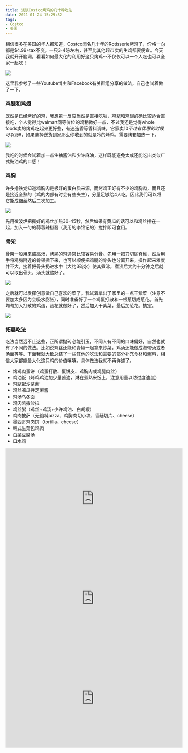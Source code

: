 ```yaml
---
title: 浅谈Costco烤鸡的几十种吃法
date: 2021-01-24 15:29:32
tags:
- Costco
- 美国
---
```


相信很多在美国的华人都知道，Costco闻名几十年的Rotisserie烤鸡了，价格一向都是$4.99+tax不变。一只3-4磅左右，甚至比其他超市卖的生鸡都要便宜。今天我就开开脑洞，看看如何最大化的利用好这只烤鸡～不仅仅可以一个人吃也可以全家一起吃！

![](https://raw.githubusercontent.com/gjj930923/photorepo/master/github_blog/images/20210124162340.jpg)

这里我参考了一些Youtube博主和Facebook有关群组分享的做法，自己也试着做了一下。

### 鸡腿和鸡翅

既然是已经烤好的鸡，我想第一反应当然是直接吃啦，鸡腿和鸡翅的确比较适合直接吃，个人觉得比walmart同等价位的鸡稍微好一点，不过我还是觉得whole foods卖的烤鸡吃起来更好些，有迷迭香等香料调味。它家卖$10不过有优惠的时候可以到$6，如果选择送货到家那么你收到的就是冷的烤鸡，需要烤箱加热一下。

![](https://raw.githubusercontent.com/gjj930923/photorepo/master/github_blog/images/20210124172046.jpg)

我吃的时候会试着加一点生抽酱油和少许麻油，这样既能避免太咸还能吃出类似广式豉油鸡的口感！

### 鸡胸

许多撸铁党知道鸡胸肉是极好的蛋白质来源，而烤鸡正好有不少的鸡胸肉，而且还是接近全熟的（鸡的内部有时会有些夹生），分量足够给4人吃，因此我们可以将它撕成细丝然后二次加工。

![](https://raw.githubusercontent.com/gjj930923/photorepo/master/github_blog/images/20210124163308.jpg)

先用微波炉把撕好的鸡丝加热30-45秒，然后如果有黄瓜的话可以和鸡丝拌在一起，加入一勺的蒜蓉辣椒酱（我用的李锦记的）搅拌即可食用。

### 骨架

骨架一般用来熬高汤，烤熟的鸡通常比较容易分骨。先用一把刀切除脊椎，然后用手将鸡胸附近的骨架撕下来，也可以顺便把鸡腿的骨头也分离开来，操作起来难度并不大。接着把骨头扔进水中（大约3碗水）使其煮沸，煮沸后大约十分钟之后就可以取出骨头，汤头就熬好了。

![](https://raw.githubusercontent.com/gjj930923/photorepo/master/github_blog/images/20210124165704.jpg)

之后就可以发挥创意做自己喜欢的菜了。我试着拿出了家里的一点干紫菜（注意不要加太多因为会吸水膨胀），同时准备好了一个鸡蛋打散和一根葱切成葱花。首先均匀加入打散的鸡蛋，蛋花就做好了，然后加入干紫菜，最后加葱花。搞定。

![](https://raw.githubusercontent.com/gjj930923/photorepo/master/github_blog/images/20210124170110.jpg)

### 拓展吃法

吃法当然远不止这些，正所谓抛砖必能引玉，不同人有不同的口味偏好，自然也就有了不同的做法。比如说鸡丝还能和青椒一起拿来炒菜，鸡汤还能做成海带汤或者汤面等等。下面我就大致总结了一些其他的吃法和需要的部分补充食材和酱料，相信大家都能最大化这只鸡的价值嘻嘻。具体做法我就不再详述了。

* 烤鸡肉蛋饼（鸡蛋打散、蛋饼皮、鸡胸肉或鸡腿肉丝）
* 鸡油饭（烤鸡鸡油加少量酱油，淋在煮熟米饭上，注意用量以防过度油腻）
* 鸡腿配沙茶酱
* 鸡丝凉瓜拌芝麻酱
* 鸡汤乌冬面
* 鸡肉凯撒沙拉
* 鸡丝粥（鸡丝+鸡汤+少许鸡油、白胡椒）
* 鸡肉披萨（无馅料pizza、鸡胸肉切小块、香菇切片、cheese）
* 墨西哥鸡肉饼（tortilla、cheese）
* 韩式生菜包鸡肉
* 白菜豆腐汤
* 口水鸡

<iframe width="560" height="315" src="https://www.youtube.com/embed/w-RPlFKzl-o" frameborder="0" allow="accelerometer; autoplay; clipboard-write; encrypted-media; gyroscope; picture-in-picture" allowfullscreen></iframe>

<iframe width="560" height="315" src="https://www.youtube.com/embed/D2q5kd5w6gw" frameborder="0" allow="accelerometer; autoplay; clipboard-write; encrypted-media; gyroscope; picture-in-picture" allowfullscreen></iframe>

<iframe width="560" height="315" src="https://www.youtube.com/embed/23LoHDMAFtE" frameborder="0" allow="accelerometer; autoplay; clipboard-write; encrypted-media; gyroscope; picture-in-picture" allowfullscreen></iframe>